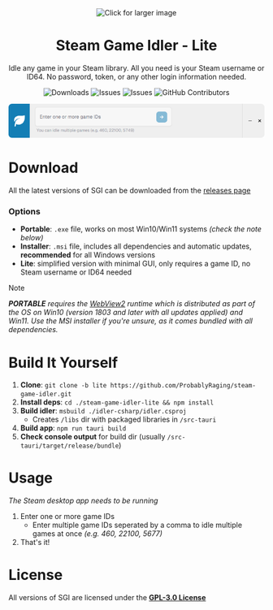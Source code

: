 <div align="center">
  <img src="./assets/logo.png" width='80' alt='Click for larger image' />
  <h1 align="center">Steam Game Idler - Lite</h1>
  <p align="center">Idle any game in your Steam library. All you need is your Steam username or ID64. No password, token, or any other login information needed.</p>
<p align="center">
  <img src="https://img.shields.io/github/downloads/probablyraging/steam-game-idler/total?style=for-the-badge&logo=github&color=137eb5" alt="Downloads" />
  <img src="https://img.shields.io/github/issues/probablyraging/steam-game-idler?style=for-the-badge&logo=github&color=137eb5" alt="Issues" />
  <img src="https://img.shields.io/github/issues-pr/probablyraging/steam-game-idler?style=for-the-badge&logo=github&color=137eb5" alt="Issues" />
  <img src="https://img.shields.io/github/contributors/probablyraging/steam-game-idler?style=for-the-badge&logo=github&color=137eb5" alt="GitHub Contributors" />
</p>
</div>
<div align="center" style="margin-top: 10px;">
  <img src="./assets/example.png" width='700' alt='Click for larger image' />
</div>

# Download
All the latest versions of SGI can be downloaded from the [releases page](https://github.com/ProbablyRaging/steam-game-idler/releases)

### Options
* **Portable**: `.exe` file, works on most Win10/Win11 systems *(check the note below)*
* **Installer**: `.msi` file, includes all dependencies and automatic updates, **recommended** for all Windows versions
* **Lite**: simplified version with minimal GUI, only requires a game ID, no Steam username or ID64 needed

> [!Note]
> ***PORTABLE** requires the [WebView2](https://developer.microsoft.com/en-us/microsoft-edge/webview2/?form=MA13LH#download-section) runtime which is distributed as part of the OS on Win10 (version 1803 and later with all updates applied) and Win11. Use the MSI installer if you're unsure, as it comes bundled with all dependencies.*

# Build It Yourself
1. **Clone**: `git clone -b lite https://github.com/ProbablyRaging/steam-game-idler.git`
2. **Install deps**: `cd ./steam-game-idler-lite && npm install`
3. **Build idler**: `msbuild ./idler-csharp/idler.csproj`
	* Creates `/libs` dir with packaged libraries in `/src-tauri`
4. **Build app**: `npm run tauri build`
5. **Check console output** for build dir (usually `/src-tauri/target/release/bundle`)

# Usage
*The Steam desktop app needs to be running*
1. Enter one or more game IDs
    * Enter multiple game IDs seperated by a comma to idle multiple games at once *(e.g. 460, 22100, 5677)*
2. That's it!

# License
All versions of SGI are licensed under the **[GPL-3.0 License](./LICENSE)**